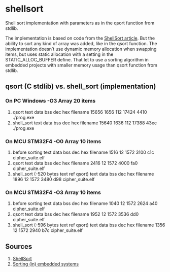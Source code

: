 # shellsort

Shell sort implementation with parameters as in the qsort function from stdlib.

The implementation is based on code from the [ShellSort article](https://www.geeksforgeeks.org/shellsort/).
But the ability to sort any kind of array was added, like in the qsort function.
The implementation doesn’t use dynamic memory allocation when swapping items, but
uses static allocation with a setting in the STATIC_ALLOC_BUFFER define. That let to
use a sorting algorithm in embedded projects with smaller memory usage than qsort
function from stdlib.

## qsort (C stdlib) vs. shell_sort (implementation) 

### On PC Windows -O3 Array 20 items
1. qsort
   text	   data	    bss	    dec	    hex	filename
  15656	   1656	    112	  17424	   4410	./prog.exe
2. shell_sort
   text	   data	    bss	    dec	    hex	filename
  15640	   1636	    112	  17388	   43ec	./prog.exe


### On MCU STM32F4 -O0 Array 10 items
1. before sorting
   text	   data	    bss	    dec	    hex	filename
   1516	     12	   1572	   3100	    c1c	cipher_suite.elf
2. qsort
   text	   data	    bss	    dec	    hex	filename
   2416	     12	   1572	   4000	    fa0	cipher_suite.elf
3. shell_sort (-520 bytes text ref qsort)
   text	   data	    bss	    dec	    hex	filename
   1896	     12	   1572	   3480	    d98	cipher_suite.elf

### On MCU STM32F4 -O3 Array 10 items
1. before sorting
   text	   data	    bss	    dec	    hex	filename
   1040	     12	   1572	   2624	    a40	cipher_suite.elf
2. qsort
   text	   data	    bss	    dec	    hex	filename
   1952	     12	   1572	   3536	    dd0	cipher_suite.elf
3. shell_sort (-596 bytes text ref qsort)
   text	   data	    bss	    dec	    hex	filename
   1356	     12	   1572	   2940	    b7c	cipher_suite.elf

## Sources 

1. [ShellSort](https://www.geeksforgeeks.org/shellsort/)
2. [Sorting (in) embedded systems](https://embeddedgurus.com/stack-overflow/2009/03/sorting-in-embedded-systems/)